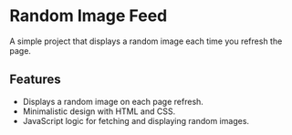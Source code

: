 # Random Image Feed

A simple project that displays a random image each time you refresh the page.

## Features

- Displays a random image on each page refresh.
- Minimalistic design with HTML and CSS.
- JavaScript logic for fetching and displaying random images.


